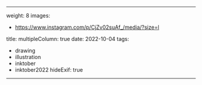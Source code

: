 
---
weight: 8
images:
- https://www.instagram.com/p/CjZv02suAf_/media/?size=l

title:
multipleColumn: true
date: 2022-10-04
tags:
- drawing
- illustration
- inktober
- inktober2022
hideExif: true
---


